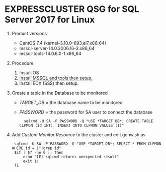 # EXPRESSCLUSTER QSG for SQL Server 2017 for Linux

1. Product versions
	- CentOS 7.4 (kernel-3.10.0-693.el7.x86_64)
	- mssql-server-14.0.3006.16-3.x86_64
	- mssql-tools-14.0.6.0-1.x86_64

2. Procedure

	1. Install OS
	2. [Install MSSQL and tools then setup.](https://docs.microsoft.com/ja-jp/sql/linux/quickstart-install-connect-red-hat)
	3. Install ECX (SSS) then setup.

3. Create a table in the Database to be monitored

	- *TARGET_DB*	= the database name to be monitored
	- *PASSWORD*	= the password for SA user to connect the database

			sqlcmd -U SA -P PASSWORD -Q "USE *TARGET_DB*; CREATE TABLE CLPMON (id INT); INSERT INTO CLPMON VALUES (1)"

4. Add *Custom Monitor Resource* to the cluster and edit genw.sh as

		sqlcmd -U SA -P PASSWORD -Q "USE *TARGET_DB*; SELSCT * FROM CLPMON WHERE id = 1"|grep id"
		$if [ $? -ne 0 ]; then
			echo "[E] sqlcmd returns unexpected result"
			exit 1:
		fi
